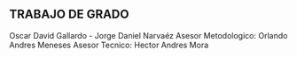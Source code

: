 ## TRABAJO DE GRADO <br>
Oscar David Gallardo - Jorge Daniel Narvaéz
Asesor Metodologico: Orlando Andres Meneses
Asesor Tecnico: Hector Andres Mora
